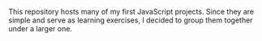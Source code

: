 This repository hosts many of my first JavaScript projects. Since they are simple and serve as learning exercises, I decided to group them together under a larger one.
